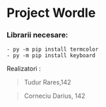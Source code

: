 # Project Wordle

### Librarii necesare:
```
- py -m pip install termcolor
- py -m pip install keyboard
```


Realizatori :
>Tudur Rares,142

>Corneciu Darius, 142
